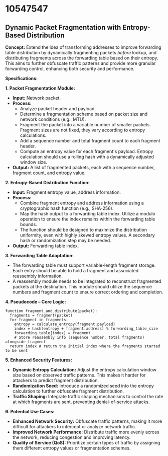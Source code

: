 # 10547547

## Dynamic Packet Fragmentation with Entropy-Based Distribution

**Concept:** Extend the idea of transforming addresses to improve forwarding table distribution by dynamically fragmenting packets *before* lookup, and distributing fragments across the forwarding table based on their entropy. This aims to further obfuscate traffic patterns and provide more granular forwarding control, enhancing both security and performance.

**Specifications:**

**1. Packet Fragmentation Module:**

*   **Input:** Network packet.
*   **Process:**
    *   Analyze packet header and payload.
    *   Determine a fragmentation scheme based on packet size and network conditions (e.g., MTU).
    *   Fragment the packet into a variable number of smaller packets.  Fragment sizes are not fixed, they vary according to entropy calculations.
    *   Add a sequence number and total fragment count to each fragment header.
    *   Compute an entropy value for each fragment's payload. Entropy calculation should use a rolling hash with a dynamically adjusted window size.
*   **Output:** A list of fragmented packets, each with a sequence number, fragment count, and entropy value.

**2. Entropy-Based Distribution Function:**

*   **Input:** Fragment entropy value, address information.
*   **Process:**
    *   Combine fragment entropy and address information using a cryptographic hash function (e.g., SHA-256).
    *   Map the hash output to a forwarding table index. Utilize a modulo operation to ensure the index remains within the forwarding table bounds.
    *   The function should be designed to maximize the distribution uniformity, even with highly skewed entropy values. A secondary hash or randomization step may be needed.
*   **Output:** Forwarding table index.

**3. Forwarding Table Adaptation:**

*   The forwarding table must support variable-length fragment storage. Each entry should be able to hold a fragment and associated reassembly information.
*   A reassembly module needs to be integrated to reconstruct fragmented packets at the destination. This module should utilize the sequence numbers and fragment count to ensure correct ordering and completion.

**4. Pseudocode – Core Logic:**

```pseudocode
function fragment_and_distribute(packet):
  fragments = fragment(packet)
  for fragment in fragments:
    entropy = calculate_entropy(fragment.payload)
    index = hash(entropy + fragment.address) % forwarding_table_size
    forwarding_table[index] = fragment
    # Store reassembly info (sequence number, total fragments) alongside fragment
  return index # return the initial index where the fragments started to be sent
```

**5. Enhanced Security Features:**

*   **Dynamic Entropy Calculation:** Adjust the entropy calculation window size based on observed traffic patterns. This makes it harder for attackers to predict fragment distribution.
*   **Randomization Seed:** Introduce a randomized seed into the entropy calculation to further obfuscate fragment distribution.
*   **Traffic Shaping:** Integrate traffic shaping mechanisms to control the rate at which fragments are sent, preventing denial-of-service attacks.

**6. Potential Use Cases:**

*   **Enhanced Network Security:**  Obfuscate traffic patterns, making it more difficult for attackers to intercept or analyze network traffic.
*   **Improved Network Performance:** Distribute traffic more evenly across the network, reducing congestion and improving latency.
*   **Quality of Service (QoS):** Prioritize certain types of traffic by assigning them different entropy values or fragmentation schemes.